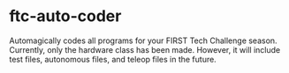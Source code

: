 # ftc-auto-coder
Automagically codes all programs for your FIRST Tech Challenge season.
Currently, only the hardware class has been made. However, it will include test files, autonomous files, and teleop files in the future.
